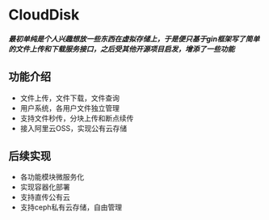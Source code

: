 # CloudDisk 
##### 最初单纯是个人兴趣想放一些东西在虚拟存储上，于是便只基于gin框架写了简单的文件上传和下载服务接口，之后受其他开源项目启发，增添了一些功能
 
## 功能介绍
 - 文件上传，文件下载，文件查询
 - 用户系统，各用户文件独立管理
 - 支持文件秒传，分块上传和断点续传
 - 接入阿里云OSS，实现公有云存储

## 后续实现
 - 各功能模块微服务化
 - 实现容器化部署
 - 支持直传公有云
 - 支持ceph私有云存储，自由管理
